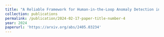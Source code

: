 ```yaml
---
title: "A Reliable Framework for Human-in-the-Loop Anomaly Detection in Time Series"
collection: publications
permalink: /publication/2024-02-17-paper-title-number-4
year: 2024
paperurl: 'https://arxiv.org/abs/2405.03234'
---
```

